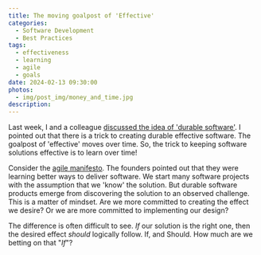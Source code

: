 ```yaml
---
title: The moving goalpost of 'Effective'
categories:
  - Software Development
  - Best Practices
tags:
  - effectiveness
  - learning
  - agile
  - goals
date: 2024-02-13 09:30:00
photos: 
  - img/post_img/money_and_time.jpg
description: 
---
```

Last week, I and a colleague [discussed the idea of 'durable software'](https://www.linkedin.com/posts/timdickey_lifeatimproving-productdevelopment-teamwork-activity-7160984007663386625-yNTB). I pointed out that there is a trick to creating durable effective software. The goalpost of 'effective' moves over time. So, the trick to keeping software solutions effective is to learn over time!

Consider the [agile manifesto](https://agilemanifesto.org/). The founders pointed out that they were learning better ways to deliver software. We start many software projects with the assumption that we 'know' the solution. But durable software products emerge from discovering the solution to an observed challenge. This is a matter of mindset. Are we more committed to creating the effect we desire? Or we are more committed to implementing our design?

The difference is often difficult to see. _If_ our solution is the right one, then the desired effect _should_ logically follow. If, and Should. How much are we betting on that "_If_"?